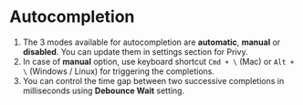 # Autocompletion

1. The 3 modes available for autocompletion are **automatic**, **manual** or **disabled**. You can update them in settings section for Privy.
1. In case of **manual** option, use keyboard shortcut `Cmd + \` (Mac) or `Alt + \` (Windows / Linux) for triggering the completions.
1. You can control the time gap between two successive completions in milliseconds using **Debounce Wait** setting.
